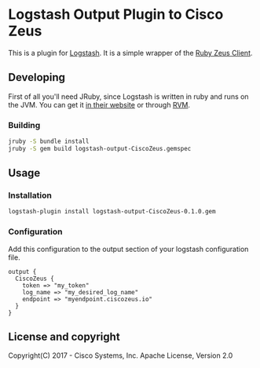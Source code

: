 # Logstash Output Plugin to Cisco Zeus

This is a plugin for [Logstash](https://github.com/elastic/logstash).
It is a simple wrapper of the [Ruby Zeus Client](https://github.com/CiscoZeus/ruby-zeusclient).

## Developing

First of all you'll need JRuby, since Logstash is written in ruby and runs on the JVM.
You can get it [in their website](http://jruby.org/download) or through [RVM](https://rvm.io/).

### Building

```sh
jruby -S bundle install
jruby -S gem build logstash-output-CiscoZeus.gemspec
```

## Usage

### Installation

```sh
logstash-plugin install logstash-output-CiscoZeus-0.1.0.gem
```

### Configuration

Add this configuration to the output section of your logstash configuration file.

```
output {
  CiscoZeus {
    token => "my_token"
    log_name => "my_desired_log_name"
    endpoint => "myendpoint.ciscozeus.io"
  }
}
```

## License and copyright

Copyright(C) 2017 - Cisco Systems, Inc.
Apache License, Version 2.0

